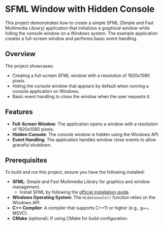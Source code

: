 # SFML Window with Hidden Console

This project demonstrates how to create a simple SFML (Simple and Fast Multimedia Library) application that initializes a graphical window while hiding the console window on a Windows system. The example application creates a full-screen window and performs basic event handling.

## Overview

The project showcases:
- Creating a full-screen SFML window with a resolution of 1920x1080 pixels.
- Hiding the console window that appears by default when running a console application on Windows.
- Basic event handling to close the window when the user requests it.

## Features

- **Full-Screen Window**: The application opens a window with a resolution of 1920x1080 pixels.
- **Hidden Console**: The console window is hidden using the Windows API.
- **Event Handling**: The application handles window close events to allow graceful shutdown.

## Prerequisites

To build and run this project, ensure you have the following installed:

- **SFML**: Simple and Fast Multimedia Library for graphics and window management.
  - Install SFML by following the [official installation guide](https://www.sfml-dev.org/download.php).
- **Windows Operating System**: The `HideConsole()` function relies on the Windows API.
- **C++ Compiler**: A compiler that supports C++11 or higher (e.g., g++, MSVC).
- **CMake** (optional): If using CMake for build configuration.
